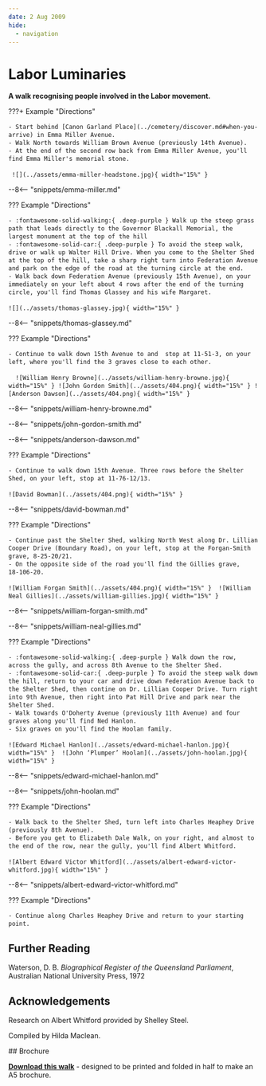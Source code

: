 ```yaml
---
date: 2 Aug 2009
hide:
  - navigation
---
```

 
# Labor Luminaries 

**A walk recognising people involved in the Labor movement.**

<!--
??? Warning "To Do" 

    - Work out a consistent approach to showing the map and brochure

-->

<!-- Map     
## Map

[![](../assets/toowong-cemetery-map.png)][map]
<figcaption>[Toowong Cemetery](https://graves.brisbane.qld.gov.au) © Brisbane City Council 2016, used under [CC BY 4.0][map-cc-by]. Highlights added. Note: Old Road names shown.</figcaption>

[map]: ../assets/toowong-cemetery-map.png "Click to expand the map. Use Back to return to this page"
[map-cc-by]: https://creativecommons.org/licenses/by/4.0/  "Creative Commons Attribution 4.0 Licence"

[Download a brochure of this walk](http://www.fotc.org.au/subset/laborluminaries.pdf).
 -->
 
???+ Example "Directions" 

    - Start behind [Canon Garland Place](../cemetery/discover.md#when-you-arrive) in Emma Miller Avenue. 
    - Walk North towards William Brown Avenue (previously 14th Avenue).
    - At the end of the second row back from Emma Miller Avenue, you'll find Emma Miller's memorial stone.  
    
     ![](../assets/emma-miller-headstone.jpg){ width="15%" }

--8<-- "snippets/emma-miller.md"

??? Example "Directions" 

    - :fontawesome-solid-walking:{ .deep-purple } Walk up the steep grass path that leads directly to the Governor Blackall Memorial, the largest monument at the top of the hill
    - :fontawesome-solid-car:{ .deep-purple } To avoid the steep walk, drive or walk up Walter Hill Drive. When you come to the Shelter Shed at the top of the hill, take a sharp right turn into Federation Avenue and park on the edge of the road at the turning circle at the end.
    - Walk back down Federation Avenue (previously 15th Avenue), on your immediately on your left about 4 rows after the end of the turning circle, you'll find Thomas Glassey and his wife Margaret. 

    ![](../assets/thomas-glassey.jpg){ width="15%" }
    
--8<-- "snippets/thomas-glassey.md"


??? Example "Directions" 

    - Continue to walk down 15th Avenue to and  stop at 11‑51‑3, on your left, where you'll find the 3 graves close to each other. 
    
      ![William Henry Browne](../assets/william-henry-browne.jpg){ width="15%" } ![John Gordon Smith](../assets/404.png){ width="15%" } ![Anderson Dawson](../assets/404.png){ width="15%" } 

--8<-- "snippets/william-henry-browne.md"

--8<-- "snippets/john-gordon-smith.md"

--8<-- "snippets/anderson-dawson.md"

??? Example "Directions" 

    - Continue to walk down 15th Avenue. Three rows before the Shelter Shed, on your left, stop at 11‑76‑12/13. 

    ![David Bowman](../assets/404.png){ width="15%" }  

--8<-- "snippets/david-bowman.md"

??? Example "Directions" 

    - Continue past the Shelter Shed, walking North West along Dr. Lillian Cooper Drive (Boundary Road), on your left, stop at the Forgan-Smith grave, 8‑25‑20/21.
    - On the opposite side of the road you'll find the Gillies grave, 18‑106‑20.
    
    ![William Forgan Smith](../assets/404.png){ width="15%" }  ![William Neal Gillies](../assets/william-gillies.jpg){ width="15%" } 

--8<-- "snippets/william-forgan-smith.md"

--8<-- "snippets/william-neal-gillies.md"

??? Example "Directions" 

    - :fontawesome-solid-walking:{ .deep-purple } Walk down the row, across the gully, and across 8th Avenue to the Shelter Shed.
    - :fontawesome-solid-car:{ .deep-purple } To avoid the steep walk down the hill, return to your car and drive down Federation Avenue back to the Shelter Shed, then contine on Dr. Lillian Cooper Drive. Turn right into 9th Avenue, then right into Pat Hill Drive and park near the Shelter Shed. 
    - Walk towards O'Doherty Avenue (previously 11th Avenue) and four graves along you'll find Ned Hanlon. 
    - Six graves on you'll find the Hoolan family.

    ![Edward Michael Hanlon](../assets/edward-michael-hanlon.jpg){ width="15%" }  ![John ‘Plumper’ Hoolan](../assets/john-hoolan.jpg){ width="15%" } 

--8<-- "snippets/edward-michael-hanlon.md"

--8<-- "snippets/john-hoolan.md"

??? Example "Directions" 

    - Walk back to the Shelter Shed, turn left into Charles Heaphey Drive (previously 8th Avenue). 
    - Before you get to Elizabeth Dale Walk, on your right, and almost to the end of the row, near the gully, you'll find Albert Whitford.

    ![Albert Edward Victor Whitford](../assets/albert-edward-victor-whitford.jpg){ width="15%" }  

--8<-- "snippets/albert-edward-victor-whitford.md"

??? Example "Directions" 

    - Continue along Charles Heaphey Drive and return to your starting point. 

## Further Reading 

Waterson, D. B. *Biographical Register of the Queensland Parliament*, Australian National University Press, 1972

## Acknowledgements

Research on Albert Whitford provided by Shelley Steel.

Compiled by Hilda Maclean. 
<!-- Hilda Maclean https://social-science.uq.edu.au/profile/603/hilda-maclean h.maclean@uq.edu.au -->


<div class="noprint" markdown="1">
## Brochure

**[Download this walk](../assets/guides/labor-luminaries.pdf)** - designed to be printed and folded in half to make an A5 brochure.

</div>
